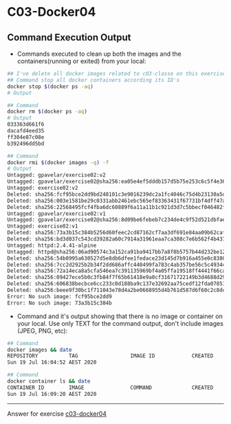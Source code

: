 # C03-Docker04

## Command Execution Output

- Commands executed to clean up both the images and the containers(running or exited) from your local:

```bash
## I've delete all docker images related to c03-classe on this exercise.
## Command stop all docker containers according its ID's
docker stop $(docker ps -aq)
# Output

## Command
docker rm $(docker ps -aq)
# Output
033363d661f6
dacafd4eed35
ff304e87c08e
b392496dd5bd

## Command
docker rmi $(docker images -q) -f
# Output
Untagged: gpavelar/exercise02:v2
Untagged: gpavelar/exercise02@sha256:ea05e4ef5dddb157d5b75e253c6c5f4e36ae297f06fe23a476edb625cd92d320
Untagged: exercise02:v2
Deleted: sha256:fcf95bce2dd9bd248101c3e9016239dc2a1fc4046c75d4b23130a5d966eda9ff
Deleted: sha256:003e1581be29c0331abb2461ebc565ef83363431f67731bf4dff47ac75028fa7
Deleted: sha256:22568495fcf4fba6dc60889f6a11a11b1c921d3d7c5bbecf046482f9c82d3ff7
Untagged: gpavelar/exercise02:v1
Untagged: gpavelar/exercise02@sha256:8d09be6febeb7c234de4c9f52d521dbfaeda1340f9ca87d84501d3f335ee3d13
Untagged: exercise02:v1
Deleted: sha256:73a3b15c384b5256d60feec2cd87162cf7aa3df691e84aa09b62cafe31fc6d44
Deleted: sha256:bd3d037c543cd39282a60c7914a31961eaa7ca308c7e6b562f4b437b0c428ef5
Untagged: httpd:2.4.41-alpine
Untagged: httpd@sha256:06ad90574c3a152ca91ba9417bb7a8f8b5757b44d232be12037d877e9f8f68ed
Deleted: sha256:54b0995a630527d5e8db6dfee1fedace23d145d7b916a455e0c8380db974d81c
Deleted: sha256:7cc2d2925b2b34f2dd686affc440499fa783c4ab357be56c5c49344dbd40d5ce
Deleted: sha256:72a14eca8a5cfa546ea7c391135969bf4a05ffa19518ff4441f66cadcc906fd9
Deleted: sha256:09427ece5b0c3fb84f7f65b61418e9a0cf31671722149b3d4688d29a61f8c0e4
Deleted: sha256:606838becbce6cc233c0d188ba9c137e32692aa75cedf12fda078512dfc8845c
Deleted: sha256:beee9f30bc1f711043e78d4a2be0668955d4b761d587d6f60c2c8dc081efb203
Error: No such image: fcf95bce2dd9
Error: No such image: 73a3b15c384b

```

- Command and it's output showing that there is no image or container on your local. Use only TEXT for the command output, don't include images (JPEG, PNG, etc):

```bash
## Command
docker images && date
REPOSITORY          TAG                 IMAGE ID            CREATED             SIZE
Sun 19 Jul 16:04:52 AEST 2020

## Command
docker container ls && date
CONTAINER ID        IMAGE               COMMAND             CREATED             STATUS              PORTS               NAMES
Sun 19 Jul 16:09:20 AEST 2020
```

---

Answer for exercise [c03-docker04](https://github.com/devopsacademyau/academy/blob/af3225a3436f263164e8daebc6bbd1ef3122b900/classes/03class/exercises/c03-docker04/README.md)
